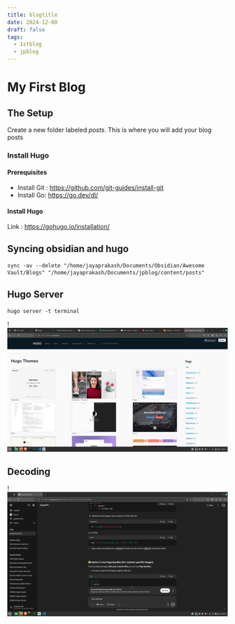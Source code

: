 ```yaml
---
title: blogtitle
date: 2024-12-08
draft: false
tags:
  - 1stblog
  - jpblog
---
```

# My First Blog


## The Setup
Create a new folder labeled _posts_. This is where you will add your blog posts

### Install Hugo
#### Prerequisites
- Install Git  :  https://github.com/git-guides/install-git
- Install Go: https://go.dev/dl/

#### Install Hugo
Link : https://gohugo.io/installation/

## Syncing obsidian and hugo

```
sync -av --delete "/home/jayaprakash/Documents/Obsidian/Awesome Vault/Blogs" "/home/jayaprakash/Documents/jpblog/content/posts"
```

## Hugo Server
```
hugo server -t terminal
```




!![Image Description](/images/Pasted%20image%2020241208233721.png)


## Decoding
!![Image Description](/images/Pasted%20image%2020250421235547.png)


